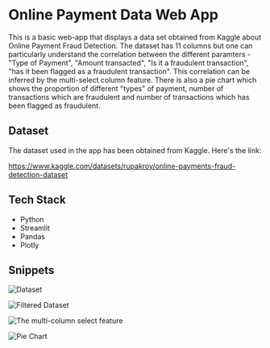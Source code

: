 # Online Payment Data Web App

This is a basic web-app that displays a data set obtained from Kaggle about Online Payment Fraud Detection. The dataset has 11 columns but one can particularly understand the correlation between the different paramters - "Type of Payment", "Amount transacted", "Is it a fraudulent transaction", "has it been flagged as a fraudulent transaction". This correlation can be inferred by the multi-select column feature. There is also a pie chart which shows the proportion of different "types" of payment, number of transactions which are fraudulent and number of transactions which has been flagged as fraudulent.


## Dataset
The dataset used in the app has been obtained from Kaggle. Here's the link:

https://www.kaggle.com/datasets/rupakroy/online-payments-fraud-detection-dataset

## Tech Stack
- Python
- Streamlit
- Pandas
- Plotly


## Snippets
 
![Dataset](https://user-images.githubusercontent.com/90133084/210760317-cb891c8b-f20d-445d-bb97-d290f3280756.JPG)

![Filtered Dataset](https://user-images.githubusercontent.com/90133084/210760382-570f34cd-fb54-41df-a637-a35cfbdaecce.JPG)

![The multi-column select feature](https://user-images.githubusercontent.com/90133084/210760450-3c0f4222-d90b-41e5-8f99-fcf804b892e8.JPG)

![Pie Chart](https://user-images.githubusercontent.com/90133084/210760571-32e87500-3826-46da-93c5-ad40bb734d3f.JPG)




